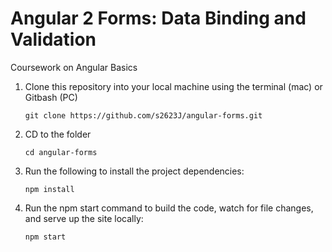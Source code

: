 # Angular 2 Forms: Data Binding and Validation
Coursework on Angular Basics

1. Clone this repository into your local machine using the terminal (mac) or Gitbash (PC)

    `git clone https://github.com/s2623J/angular-forms.git`

2. CD to the folder

    `cd angular-forms`

3. Run the following to install the project dependencies:

    `npm install`

4. Run the npm start command to build the code, watch for file changes, and serve up the site locally:

    `npm start`
